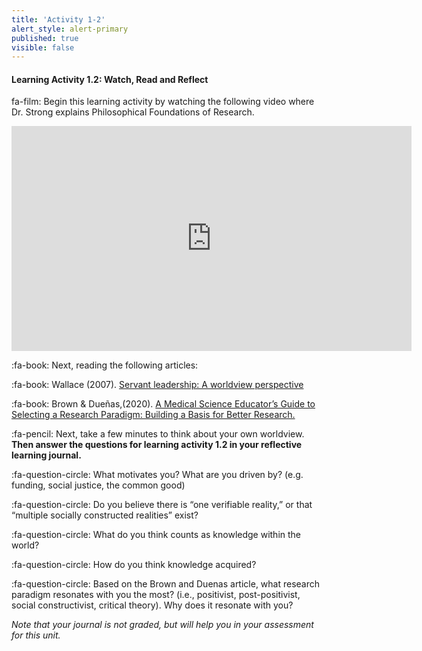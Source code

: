 ```yaml
---
title: 'Activity 1-2'
alert_style: alert-primary
published: true
visible: false
---
```


#### Learning Activity 1.2: Watch, Read and Reflect

fa-film: Begin this learning activity by watching the following video where Dr. Strong explains Philosophical Foundations of Research.

<iframe width="640" height="360" src="https://web.microsoftstream.com/embed/video/ac4f17f0-6088-4be1-a2b7-16bfca8bdf43?autoplay=false&showinfo=true" allowfullscreen style="border:none;"></iframe>

:fa-book: Next, reading the following articles:

:fa-book: Wallace (2007). [Servant leadership: A worldview perspective](https://www.psychodramaaustralia.edu.au/sites/default/files/serveant_leadership_-_worldview.pdf)

:fa-book: Brown & Dueñas,(2020). [A Medical Science Educator’s Guide to Selecting a Research Paradigm: Building a Basis for Better Research.](https://doi.org/10.1007/s40670-019-00898-9)

:fa-pencil: Next, take a few minutes to think about your own worldview.  **Then answer the questions for learning activity 1.2 in your reflective learning journal.**

:fa-question-circle: What motivates you? What are you driven by? (e.g. funding, social justice, the common good)

:fa-question-circle: Do you believe there is “one verifiable reality,” or that “multiple socially constructed realities” exist?

:fa-question-circle: What do you think counts as knowledge within the world?

:fa-question-circle: How do you think knowledge acquired?

:fa-question-circle: Based on the Brown and Duenas article, what research paradigm resonates with you the most? (i.e., positivist, post-positivist, social constructivist, critical theory).  Why does it resonate with you?

*Note that your journal is not graded, but will help you in your assessment for this unit.*

